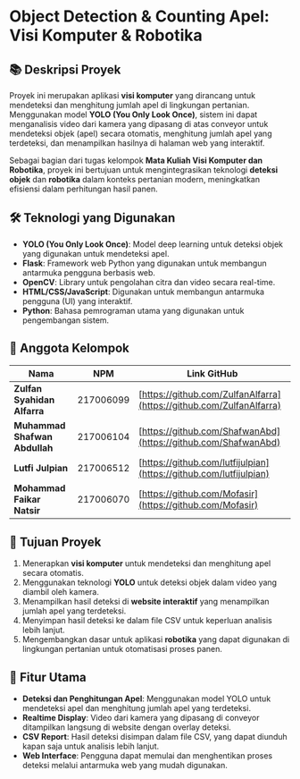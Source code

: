 # Object Detection & Counting Apel: Visi Komputer & Robotika

## 📚 **Deskripsi Proyek**
Proyek ini merupakan aplikasi **visi komputer** yang dirancang untuk mendeteksi dan menghitung jumlah apel di lingkungan pertanian. Menggunakan model **YOLO (You Only Look Once)**, sistem ini dapat menganalisis video dari kamera yang dipasang di atas conveyor untuk mendeteksi objek (apel) secara otomatis, menghitung jumlah apel yang terdeteksi, dan menampilkan hasilnya di halaman web yang interaktif.

Sebagai bagian dari tugas kelompok **Mata Kuliah Visi Komputer dan Robotika**, proyek ini bertujuan untuk mengintegrasikan teknologi **deteksi objek** dan **robotika** dalam konteks pertanian modern, meningkatkan efisiensi dalam perhitungan hasil panen.

## 🛠️ **Teknologi yang Digunakan**
- **YOLO (You Only Look Once)**: Model deep learning untuk deteksi objek yang digunakan untuk mendeteksi apel.
- **Flask**: Framework web Python yang digunakan untuk membangun antarmuka pengguna berbasis web.
- **OpenCV**: Library untuk pengolahan citra dan video secara real-time.
- **HTML/CSS/JavaScript**: Digunakan untuk membangun antarmuka pengguna (UI) yang interaktif.
- **Python**: Bahasa pemrograman utama yang digunakan untuk pengembangan sistem.

## 👥 **Anggota Kelompok**

| **Nama**      | **NPM**       | **Link GitHub**                                  |
|---------------|---------------|--------------------------------------------------|
| **Zulfan Syahidan Alfarra**    | 217006099    | [https://github.com/ZulfanAlfarra](https://github.com/ZulfanAlfarra) | 
| **Muhammad Shafwan Abdullah**   | 217006104    | [https://github.com/ShafwanAbd](https://github.com/ShafwanAbd) |
| **Lutfi Julpian**     | 217006512    | [https://github.com/lutfijulpian](https://github.com/lutfijulpian) |
| **Mohammad Faikar Natsir**     | 217006070  | [https://github.com/Mofasir](https://github.com/Mofasir) |

## 🎯 **Tujuan Proyek**
1. Menerapkan **visi komputer** untuk mendeteksi dan menghitung apel secara otomatis.
2. Menggunakan teknologi **YOLO** untuk deteksi objek dalam video yang diambil oleh kamera.
3. Menampilkan hasil deteksi di **website interaktif** yang menampilkan jumlah apel yang terdeteksi.
4. Menyimpan hasil deteksi ke dalam file CSV untuk keperluan analisis lebih lanjut.
5. Mengembangkan dasar untuk aplikasi **robotika** yang dapat digunakan di lingkungan pertanian untuk otomatisasi proses panen.

## 🚀 **Fitur Utama**
- **Deteksi dan Penghitungan Apel**: Menggunakan model YOLO untuk mendeteksi apel dan menghitung jumlah apel yang terdeteksi.
- **Realtime Display**: Video dari kamera yang dipasang di conveyor ditampilkan langsung di website dengan overlay deteksi.
- **CSV Report**: Hasil deteksi disimpan dalam file CSV, yang dapat diunduh kapan saja untuk analisis lebih lanjut.
- **Web Interface**: Pengguna dapat memulai dan menghentikan proses deteksi melalui antarmuka web yang mudah digunakan.
